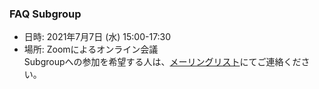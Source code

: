 ### FAQ Subgroup

 - 日時: 2021年7月7日 (水) 15:00-17:30    
 - 場所: Zoomによるオンライン会議    
 Subgroupへの参加を希望する人は、[メーリングリスト](https://lists.openchainproject.org/g/japan-sg-faq)にてご連絡ください。
  
  

